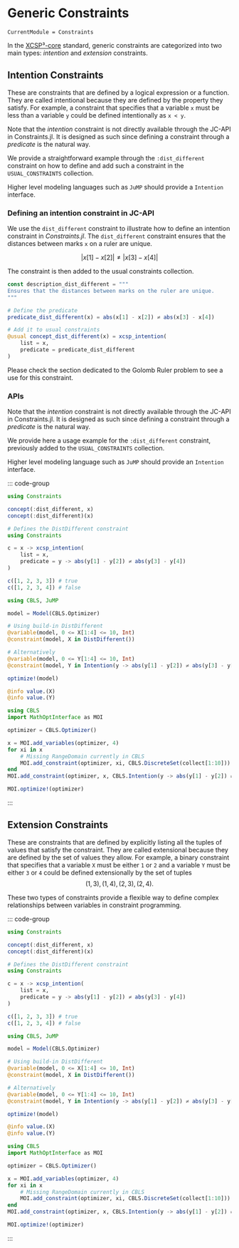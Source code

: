 # Generic Constraints

```@meta
CurrentModule = Constraints
```

In the [XCSP³-core](https://arxiv.org/abs/2009.00514) standard, generic constraints are categorized into two main types: *intention* and *extension* constraints.

## Intention Constraints

These are constraints that are defined by a logical expression or a function. They are called intentional because they are defined by the property they satisfy. For example, a constraint that specifies that a variable ``x`` must be less than a variable ``y`` could be defined intentionally as ``x < y``.

Note that the *intention* constraint is not directly available through the JC-API in Constraints.jl. It is designed as such since defining a constraint through a *predicate* is the natural way.

We provide a straightforward example through the `:dist_different` constraint on how to define and add such a constraint in the `USUAL_CONSTRAINTS` collection.

Higher level modeling languages such as `JuMP` should provide a `Intention` interface.

### Defining an intention constraint in JC-API

We use the `dist_different` constraint to illustrate how to define an intention constraint in *Constraints.jl*. The `dist_different` constraint ensures that the distances between marks ``x`` on a ruler are unique.

$$|x[1] - x[2]| \ne |x[3] - x[4]|$$

The constraint is then added to the usual constraints collection.

```julia
const description_dist_different = """
Ensures that the distances between marks on the ruler are unique.
"""

# Define the predicate
predicate_dist_different(x) = abs(x[1] - x[2]) ≠ abs(x[3] - x[4])

# Add it to usual constraints
@usual concept_dist_different(x) = xcsp_intention(
    list = x,
    predicate = predicate_dist_different
)
```

Please check the section dedicated to the Golomb Ruler problem to see a use for this constraint.
<!-- TODO: Golomb Ruler -->

### APIs

Note that the *intention* constraint is not directly available through the JC-API in Constraints.jl. It is designed as such since defining a constraint through a *predicate* is the natural way.

We provide here a usage example for the `:dist_different` constraint, previously added to the `USUAL_CONSTRAINTS` collection.

Higher level modeling language such as `JuMP` should provide an `Intention` interface.

::: code-group

```julia [JC-API]
using Constraints

concept(:dist_different, x)
concept(:dist_different)(x)
```

```julia [XCSP]
# Defines the DistDifferent constraint
using Constraints

c = x -> xcsp_intention(
    list = x,
    predicate = y -> abs(y[1] - y[2]) ≠ abs(y[3] - y[4])
)

c([1, 2, 3, 3]) # true
c([1, 2, 3, 4]) # false
```

```julia [JuMP]
using CBLS, JuMP

model = Model(CBLS.Optimizer)

# Using build-in DistDifferent
@variable(model, 0 <= X[1:4] <= 10, Int)
@constraint(model, X in DistDifferent())

# Alternatively
@variable(model, 0 <= Y[1:4] <= 10, Int)
@constraint(model, Y in Intention(y -> abs(y[1] - y[2]) ≠ abs(y[3] - y[4])))

optimize!(model)

@info value.(X)
@info value.(Y)
```

```julia [MOI]
using CBLS
import MathOptInterface as MOI

optimizer = CBLS.Optimizer()

x = MOI.add_variables(optimizer, 4)
for xi in x
    # Missing RangeDomain currently in CBLS
    MOI.add_constraint(optimizer, xi, CBLS.DiscreteSet(collect[1:10]))
end
MOI.add_constraint(optimizer, x, CBLS.Intention(y -> abs(y[1] - y[2]) ≠ abs(y[3] - y[4])))

MOI.optimize!(optimizer)
```

:::

## Extension Constraints

These are constraints that are defined by explicitly listing all the tuples of values that satisfy the constraint. They are called extensional because they are defined by the set of values they allow. For example, a binary constraint that specifies that a variable ``X`` must be either ``1`` or ``2`` and a variable ``Y`` must be either ``3`` or ``4`` could be defined extensionally by the set of tuples $${(1,3), (1,4), (2,3), (2,4)}.$$

These two types of constraints provide a flexible way to define complex relationships between variables in constraint programming.

::: code-group

```julia [JC-API]
using Constraints

concept(:dist_different, x)
concept(:dist_different)(x)
```

```julia [XCSP]
# Defines the DistDifferent constraint
using Constraints

c = x -> xcsp_intention(
    list = x,
    predicate = y -> abs(y[1] - y[2]) ≠ abs(y[3] - y[4])
)

c([1, 2, 3, 3]) # true
c([1, 2, 3, 4]) # false
```

```julia [JuMP]
using CBLS, JuMP

model = Model(CBLS.Optimizer)

# Using build-in DistDifferent
@variable(model, 0 <= X[1:4] <= 10, Int)
@constraint(model, X in DistDifferent())

# Alternatively
@variable(model, 0 <= Y[1:4] <= 10, Int)
@constraint(model, Y in Intention(y -> abs(y[1] - y[2]) ≠ abs(y[3] - y[4])))

optimize!(model)

@info value.(X)
@info value.(Y)
```

```julia [MOI]
using CBLS
import MathOptInterface as MOI

optimizer = CBLS.Optimizer()

x = MOI.add_variables(optimizer, 4)
for xi in x
    # Missing RangeDomain currently in CBLS
    MOI.add_constraint(optimizer, xi, CBLS.DiscreteSet(collect[1:10]))
end
MOI.add_constraint(optimizer, x, CBLS.Intention(y -> abs(y[1] - y[2]) ≠ abs(y[3] - y[4])))

MOI.optimize!(optimizer)
```

:::
